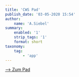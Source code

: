```yaml
---
title: 'CWS Pad'
publish_date: '03-05-2020 15:54'
author:
    name: 'A.Siebel'
summary:
    enabled: '1'
    strip_tags: '1'
    format: short
taxonomy:
    tag:
        - 'app'
---
```


[--> Zum Pad](https://pad.cws-lernen.de)
